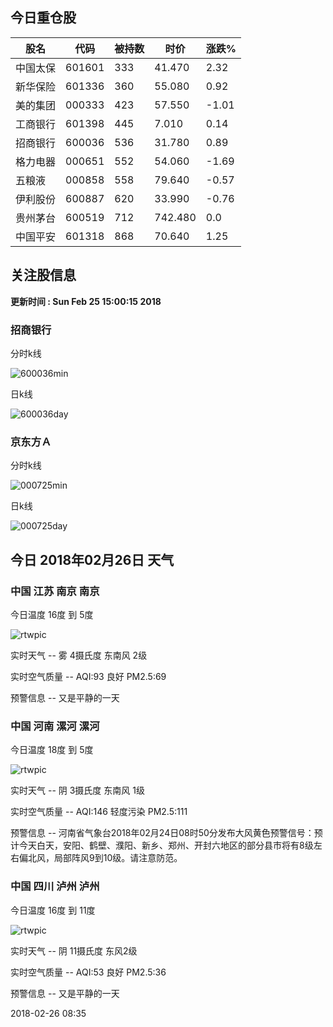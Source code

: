 
## 今日重仓股 

|股名|代码|被持数|时价|涨跌%|
|---|---|---|---|---|
|中国太保|601601|333|41.470|2.32|
|新华保险|601336|360|55.080|0.92|
|美的集团|000333|423|57.550|-1.01|
|工商银行|601398|445|7.010|0.14|
|招商银行|600036|536|31.780|0.89|
|格力电器|000651|552|54.060|-1.69|
|五粮液|000858|558|79.640|-0.57|
|伊利股份|600887|620|33.990|-0.76|
|贵州茅台|600519|712|742.480|0.0|
|中国平安|601318|868|70.640|1.25|

## 关注股信息
**更新时间 : Sun Feb 25 15:00:15 2018**
### 招商银行 
分时k线

![600036min](http://image.sinajs.cn/newchart/min/n/sh600036.gif)

日k线

![600036day](http://image.sinajs.cn/newchart/daily/n/sh600036.gif)

### 京东方Ａ 
分时k线

![000725min](http://image.sinajs.cn/newchart/min/n/sz000725.gif)

日k线

![000725day](http://image.sinajs.cn/newchart/daily/n/sz000725.gif)
## 今日 2018年02月26日 天气
### 中国 江苏 南京 南京

今日温度 16度 到 5度

![rtwpic](http://app1.showapi.com/weather/icon/day/18.png)

实时天气 -- 雾 4摄氏度 东南风 2级

实时空气质量 -- AQI:93 良好 PM2.5:69

预警信息 -- 又是平静的一天
    
### 中国 河南 漯河 漯河

今日温度 18度 到 5度

![rtwpic](http://app1.showapi.com/weather/icon/day/02.png)

实时天气 -- 阴 3摄氏度 东南风 1级

实时空气质量 -- AQI:146 轻度污染 PM2.5:111

预警信息 -- 河南省气象台2018年02月24日08时50分发布大风黄色预警信号：预计今天白天，安阳、鹤壁、濮阳、新乡、郑州、开封六地区的部分县市将有8级左右偏北风，局部阵风9到10级。请注意防范。
    
### 中国 四川 泸州 泸州

今日温度 16度 到 11度

![rtwpic](http://app1.showapi.com/weather/icon/day/02.png)

实时天气 -- 阴 11摄氏度 东风2级

实时空气质量 -- AQI:53 良好 PM2.5:36

预警信息 -- 又是平静的一天
    
2018-02-26 08:35